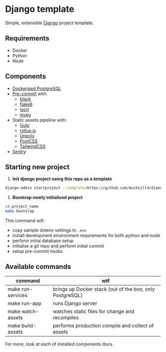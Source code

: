 # Django template

Simple, extensible [Django](https://www.djangoproject.com) project template.

## Requirements

- Docker
- Python
- Node

## Components

- [Dockerised PostgreSQL](https://hub.docker.com/_/postgres)
- [Pre-commit](https://pre-commit.com) with:
  - [black](https://black.readthedocs.io)
  - [flake8](https://flake8.pycqa.org/)
  - [isort](https://pycqa.github.io/isort/)
  - [mypy](http://mypy.readthedocs.io)
- Static assets pipeline with:
  - [Gulp](http://gulpjs.com)
  - [rollup.js](https://rollupjs.org)
  - [Unpoly](http://unpoly.com)
  - [PostCSS](https://postcss.org)
  - [TailwindCSS](http://tailwindcss.com)
- [Sentry](http://sentry.io)

## Starting new project

1. **Init django project using this repo as a template**

```sh
django-admin startproject --template=https://github.com/muchzill4/django-template/archive/master.zip --name .env,docker-compose.yml project_name
```

1. **Boostrap newly initialised project**

```sh
cd project_name
make boostrap
```

This command will:

- copy sample dotenv settings to `.env`
- install development environment requirements for both python and node
- perform initial database setup
- initialise a git repo and perform initial commit
- setup pre-commit hooks

## Available commands

| command           | wtf                                                      |
| ----------------- | -------------------------------------------------------- |
| make run-services | brings up Docker stack (out of the box, only PostgreSQL) |
| make run-app      | runs Django server                                       |
| make watch-assets | watches static files for change and recompiles           |
| make build-assets | performs production compile and collect of assets        |

For more, look at each of installed components docs.
